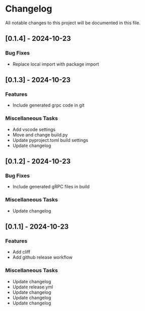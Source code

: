 # Changelog

All notable changes to this project will be documented in this file.

## [0.1.4] - 2024-10-23

### Bug Fixes

- Replace local import with package import

## [0.1.3] - 2024-10-23

### Features

- Include generated grpc code in git

### Miscellaneous Tasks

- Add vscode settings
- Move and change build.py
- Update pyproject.toml build settings
- Update changelog

## [0.1.2] - 2024-10-23

### Bug Fixes

- Include generated gRPC files in build

### Miscellaneous Tasks

- Update changelog

## [0.1.1] - 2024-10-23

### Features

- Add cliff
- Add github release workflow

### Miscellaneous Tasks

- Update changelog
- Update release.yml
- Update changelog
- Update changelog
- Update changelog

<!-- generated by git-cliff -->
